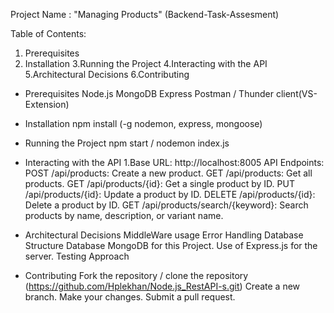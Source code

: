 Project Name : "Managing Products"
(Backend-Task-Assesment)

Table of Contents:
1. Prerequisites
2. Installation
3.Running the Project
4.Interacting with the API
5.Architectural Decisions
6.Contributing

* Prerequisites
    Node.js
    MongoDB
    Express
    Postman / Thunder client(VS-Extension)
  
  
* Installation
  npm install (-g nodemon, express, mongoose)

* Running the Project
  npm start / nodemon index.js

* Interacting with the API
  1.Base URL: http://localhost:8005
    API Endpoints:
      POST /api/products: Create a new product.
      GET /api/products: Get all products.
      GET /api/products/{id}: Get a single product by ID.
      PUT /api/products/{id}: Update a product by ID.
      DELETE /api/products/{id}: Delete a product by ID.
      GET /api/products/search/{keyword}: Search products by name, description, or variant name.

* Architectural Decisions
    MiddleWare usage
    Error Handling
    Database Structure
    Database MongoDB for this Project.
    Use of Express.js for the server.
    Testing Approach

* Contributing
    Fork the repository / clone the repository (https://github.com/Hplekhan/Node.js_RestAPI-s.git)
    Create a new branch.
    Make your changes.
    Submit a pull request. 

  
